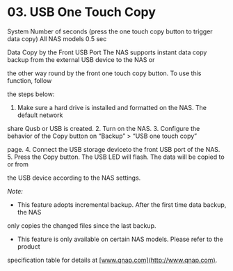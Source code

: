 # 03.	USB One Touch Copy

System	Number of seconds (press the one touch copy button to trigger data copy)
All NAS models	0.5 sec

Data Copy by the Front USB Port
The NAS supports instant data copy backup from the external USB device to the NAS or 

the other way round by the front one touch copy button. To use this function, follow 

the steps below:
1. Make sure a hard drive is installed and formatted on the NAS. The default network 

share Qusb or USB is created.
2. Turn on the NAS.
3. Configure the behavior of the Copy button on “Backup” > “USB one touch copy” 

page.
4. Connect the USB storage deviceto the front USB port of the NAS.
5. Press the Copy button. The USB LED will flash. The data will be copied to or from 

the USB device according to the NAS settings.


*Note:*
* This feature adopts incremental backup. After the first time data backup, the NAS 

only copies the changed files since the last backup.
* This feature is only available on certain NAS models. Please refer to the product 

specification table for details at [www.qnap.com](http://www.qnap.com).